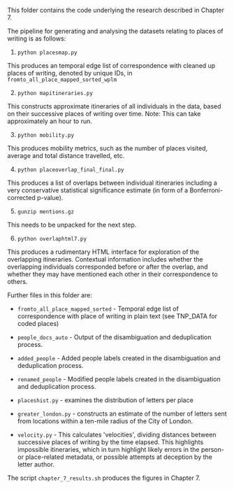 This folder contains the code underlying the research described in Chapter 7.

The pipeline for generating and analysing the datasets relating to places of writing is as follows:

1. `python placesmap.py`

This produces an temporal edge list of correspondence with cleaned up places of writing, denoted by unique IDs, in `fromto_all_place_mapped_sorted_wplm`

2. `python mapitineraries.py` 

This constructs approximate itineraries of all individuals in the data, based on their successive places of writing over time. Note: This can take approximately an hour to run.

3. `python mobility.py`

This produces mobility metrics, such as the number of places visited, average and total distance travelled, etc.

4. `python placeoverlap_final_final.py`

This produces a list of overlaps between individual itineraries including a very conservative statistical significance estimate (in form of a Bonferroni-corrected p-value).

5. `gunzip mentions.gz`

This needs to be unpacked for the next step.

6. `python overlaphtml7.py`

This produces a rudimentary HTML interface for exploration of the overlapping itineraries. Contextual information includes whether the overlapping individuals corresponded before or after the overlap, and whether they may have mentioned each other in their correspondence to others.

Further files in this folder are:

- `fromto_all_place_mapped_sorted` - Temporal edge list of correspondence with place of writing in plain text (see TNP_DATA for coded places)

- `people_docs_auto` - Output of the disambiguation and deduplication process.

- `added_people` - Added people labels created in the disambiguation and deduplication process.

- `renamed_people` - Modified people labels created in the disambiguation and deduplication process.

- `placeshist.py` - examines the distribution of letters per place

- `greater_london.py` - constructs an estimate of the number of letters sent from locations within a ten-mile radius of the City of London.

- `velocity.py` - This calculates 'velocities', dividing distances between successive places of writing by the time elapsed. This highlights impossible itineraries, which in turn highlight likely errors in the person- or place-related metadata, or possible attempts at deception by the letter author.
 
The script `chapter_7_results.sh` produces the figures in Chapter 7. 


